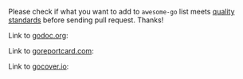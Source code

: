 Please check if what you want to add to `awesome-go` list meets [quality standards](https://github.com/avelino/awesome-go/blob/master/CONTRIBUTING.md#quality-standard) before sending pull request. Thanks!

Link to [godoc.org](https://godoc.org/): 

Link to [goreportcard.com](https://goreportcard.com/): 

Link to [gocover.io](https://gocover.io/): 
